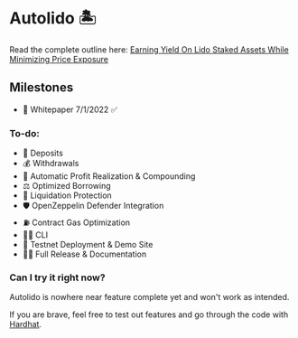 # Autolido 🏝️
Read the complete outline here: [Earning Yield On Lido Staked Assets While Minimizing Price Exposure](https://docs.google.com/document/d/1wQ-vzP7TlSUF-PgjePvF3JFit6_0J2Mg8zCSrj5tKfc/edit?usp=sharing)

## Milestones
- 📜 Whitepaper 7/1/2022 ✅
### To-do:
- 🏧 Deposits
- 💰 Withdrawals
- 🔄 Automatic Profit Realization & Compounding
- ⚖️ Optimized Borrowing
- 🌊 Liquidation Protection
- 🛡️ OpenZeppelin Defender Integration
- ⛽ Contract Gas Optimization
- 👨‍💻 CLI
- 🚧 Testnet Deployment & Demo Site
- 🎉🎂 Full Release & Documentation

### Can I try it right now?
Autolido is nowhere near feature complete yet and won't work as intended.

If you are brave, feel free to test out features and go through the code with [Hardhat](https://hardhat.org/).
